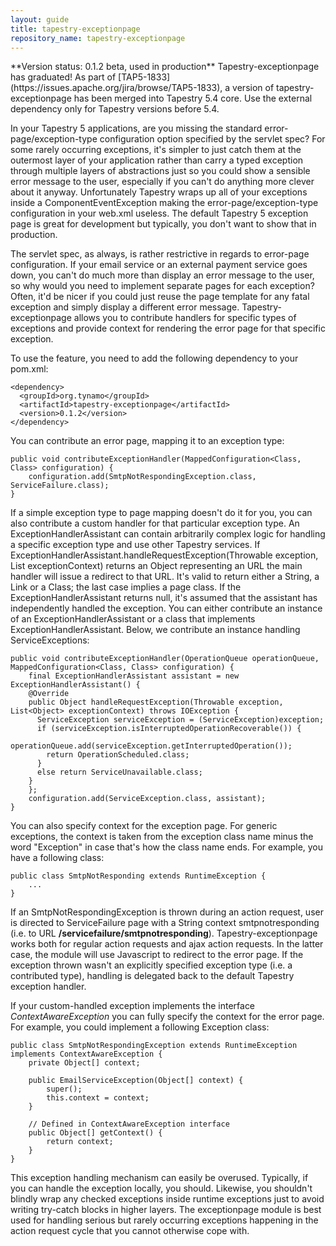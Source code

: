 ```yaml
---
layout: guide
title: tapestry-exceptionpage
repository_name: tapestry-exceptionpage
---
```

<div markdown="1" class="alert alert-info">
**Version status: 0.1.2 beta, used in production**
Tapestry-exceptionpage has graduated! As part of [TAP5-1833](https://issues.apache.org/jira/browse/TAP5-1833), a version of tapestry-exceptionpage has been merged into Tapestry 5.4 core. Use the external dependency only for Tapestry versions before 5.4.
</div>

In your Tapestry 5 applications, are you missing the standard error-page/exception-type configuration option specified by the servlet spec? For some rarely occurring exceptions, it's simpler to just catch them at the outermost layer of your application rather than carry a typed exception through multiple layers of abstractions just so you could show a sensible error message to the user, especially if you can't do anything more clever about it anyway. Unfortunately Tapestry wraps up all of your exceptions inside a ComponentEventException making the error-page/exception-type configuration in your web.xml useless. The default Tapestry 5 exception page is great for development but typically, you don't want to show that in production.

The servlet spec, as always, is rather restrictive in regards to error-page configuration. If your email service or an external payment service goes down, you can't do much more than display an error message to the user, so why would you need to implement separate pages for each exception? Often, it'd be nicer if you could just reuse the page template for any fatal exception and simply display a different error message. Tapestry-exceptionpage allows you to contribute handlers for specific types of exceptions and provide context for rendering the error page for that specific exception.

To use the feature, you need to add the following dependency to your pom.xml:

	<dependency>
	  <groupId>org.tynamo</groupId>
	  <artifactId>tapestry-exceptionpage</artifactId>
	  <version>0.1.2</version>
	</dependency>

You can contribute an error page, mapping it to an exception type:

	public void contributeExceptionHandler(MappedConfiguration<Class, Class> configuration) {
		configuration.add(SmtpNotRespondingException.class, ServiceFailure.class);
	}

If a simple exception type to page mapping doesn't do it for you, you can also contribute a custom handler for that particular exception type. An ExceptionHandlerAssistant can contain arbitrarily complex logic for handling a specific exception type and use other Tapestry services. If ExceptionHandlerAssistant.handleRequestException(Throwable exception, List<Object> exceptionContext) returns an Object representing an URL the main handler will issue a redirect to that URL. It's valid to return either a String, a Link or a Class; the last case implies a page class. If the ExceptionHandlerAssistant returns null, it's assumed that the assistant has independently handled the exception. You can either contribute an instance of an ExceptionHandlerAssistant or a class that implements ExceptionHandlerAssistant. Below, we contribute an instance handling ServiceExceptions:

	public void contributeExceptionHandler(OperationQueue operationQueue, MappedConfiguration<Class, Class> configuration) {
		final ExceptionHandlerAssistant assistant = new ExceptionHandlerAssistant() {
	    @Override
	    public Object handleRequestException(Throwable exception, List<Object> exceptionContext) throws IOException {
	      ServiceException serviceException = (ServiceException)exception;
	      if (serviceException.isInterruptedOperationRecoverable()) {
	      	operationQueue.add(serviceException.getInterruptedOperation());
	      	return OperationScheduled.class;
	      }
	      else return ServiceUnavailable.class;
	    }
		};
		configuration.add(ServiceException.class, assistant);
	}

You can also specify context for the exception page. For generic exceptions, the context is taken from the exception class name minus the word "Exception" in case that's how the class name ends. For example, you have a following class:

	public class SmtpNotResponding extends RuntimeException {
		...
	}

If an SmtpNotRespondingException is thrown during an action request, user is directed to ServiceFailure page with a String context smtpnotresponding (i.e. to URL **/servicefailure/smtpnotresponding**). Tapestry-exceptionpage works both for regular action requests and ajax action requests. In the latter case, the module will use Javascript to redirect to the error page. If the exception thrown wasn't an explicitly specified exception type (i.e. a contributed type), handling is delegated back to the default Tapestry exception handler.

If your custom-handled exception implements the interface *ContextAwareException* you can fully specify the context for the error page. For example, you could implement a following Exception class:

	public class SmtpNotRespondingException extends RuntimeException implements ContextAwareException {
		private Object[] context;
	
		public EmailServiceException(Object[] context) {
			super();
			this.context = context;
		}
	
		// Defined in ContextAwareException interface
		public Object[] getContext() {
			return context;
		}
	}

This exception handling mechanism can easily be overused. Typically, if you can handle the exception locally, you should. Likewise, you shouldn't blindly wrap any checked exceptions inside runtime exceptions just to avoid writing try-catch blocks in higher layers. The exceptionpage module is best used for handling serious but rarely occurring exceptions happening in the action request cycle that you cannot otherwise cope with.